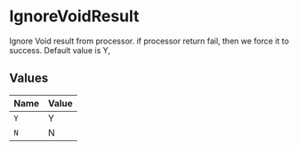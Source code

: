 # IgnoreVoidResult

Ignore Void result from processor. if processor return fail, then we force it to success. Default value is Y,


## Values

| Name  | Value |
| ----- | ----- |
| `Y`   | Y     |
| `N`   | N     |